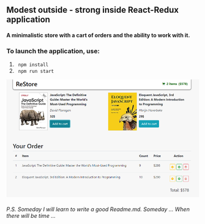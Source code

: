 ## Modest outside - strong inside React-Redux application
#### A minimalistic store with a cart of orders and the ability to work with it.

### To launch the application, use:
1. ` npm install`  
2. ` npm run start`

![re-store](https://github.com/stepn1k/re-store/blob/master/public/preview.png)

###### P.S. Someday I will learn to write a good Readme.md. Someday ... When there will be time ...
